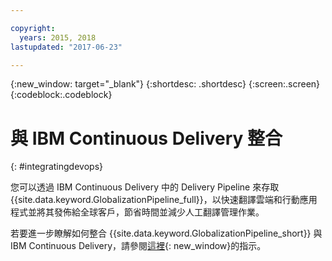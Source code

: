 ```yaml
---

copyright:
  years: 2015, 2018
lastupdated: "2017-06-23"

---
```


{:new_window: target="_blank"}
{:shortdesc: .shortdesc}
{:screen:.screen}
{:codeblock:.codeblock}

# 與 IBM Continuous Delivery 整合
{: #integratingdevops}


您可以透過 IBM Continuous Delivery 中的 Delivery Pipeline 來存取 {{site.data.keyword.GlobalizationPipeline_full}}，以快速翻譯雲端和行動應用程式並將其發佈給全球客戶，節省時間並減少人工翻譯管理作業。 

若要進一步瞭解如何整合 {{site.data.keyword.GlobalizationPipeline_short}} 與 IBM Continuous Delivery，請參閱[這裡](https://www.ibm.com/blogs/bluemix/2017/06/integrating-globalization-pipeline-devops/){: new_window}的指示。
